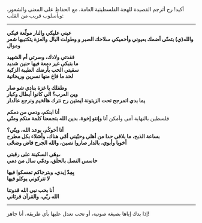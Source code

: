 أكيد! رح أترجم القصيدة للهجة الفلسطينية العامة، مع الحفاظ على المعنى والشعور، وبأسلوب قريب من القلب:

---

**عيني عليكي والنار مولّعة فيكي**  
**والله(ي) بتمنّى أضمك بعيوني وأحميكي**
**سلاحك الصبر و وطولت البال** 
**والعزة يتكتبيها شعر وموال**

**فقدتي ولادك، وصرتي أم الشهيد**  
**ما بتبكي غير دمعة فيها حنين شديد**  
**سقيتي الحب بأرضك الطيبة الزكية**  
**لحد ما فاخ منها نسرين وريحانية**

**وطفلك يا غزة بنادي شو صار**  
**وين العرب؟ الي كانوا أبطال وكبار**  
**يما بدي اتمرجح تحت الزيتونة**
**ايمتين رح نترك هالخيم ونرجع عالدار**

**أنا ابنكم، ودمي من دمكم**  
 فلسطين بالنهاية أمي وأمكن 
**أنا وإنتو إخوة، بدين الله بتجمعنا كلمة منكم ومنّي**

**أنا أخوكُم، بوعد الله، وينّي؟**  
**بساعة الذبح، ما بلاقي حدا من أهلي وحبّيني**
**أمّي هناك، وأشلاء بكل مطرح**  
**أخويا وأبوي، بالدار صاروا نصين، والله الجرح فاض وضحّى**

**وهَي السكينة على رقبتي،**  
**حاسس النصل بالحلق، ودمّي سال من دمي**

**بِمِدّ إيدي، وبترجاكم تمسكوا فيها**  
**لا تتركوني  يوكلو فيها**

**أنا بحب نبي الله قدوتنا**  
**الله ربّي، والقرآن قرئاني**

---

إذا بدك إياها بصيغة صوتية، أو تحب تعدل عليها بأي طريقة، أنا جاهز!